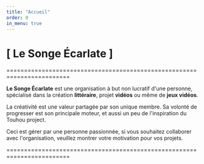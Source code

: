 ```yaml
---
title: "Accueil"
order: 0
in_menu: true
---
```

# [ Le Songe Écarlate ]
========================================================================

**Le Songe Écarlate** est une organisation à but non lucratif d'une personne, spécialisé dans la création **littéraire**, projet **vidéos** ou même de **jeux vidéos**.

La créativité est une valeur partagée par son unique membre. Sa volonté de progresser est son principale moteur, et aussi un peu de l'inspiration du Touhou project.

Ceci est gérer par une personne passionnée, si vous souhaitez collaborer avec l'organisation, veuillez montrer votre motivation pour vos projets.

======================================================================== 